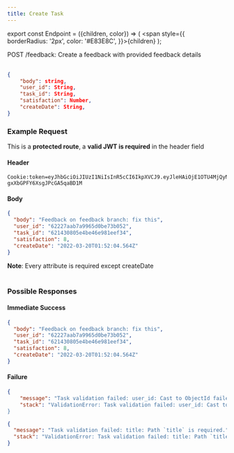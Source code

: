 ```yaml
---
title: Create Task
---
```


export const Endpoint = ({children, color}) => ( <span style={{
borderRadius: '2px',
color: '#E83E8C',
}}>{children}</span> );

<Endpoint>POST /feedback</Endpoint>: Create a feedback with provided feedback details <br></br>

```json
{
    "body": string,
    "user_id": String,
    "task_id": String,
    "satisfaction": Number,
    "createDate": String,
}
```

### Example Request

This is a **protected route**, a **valid JWT is required** in the header field

#### Header

```
Cookie:token=eyJhbGciOiJIUzI1NiIsInR5cCI6IkpXVCJ9.eyJleHAiOjE1OTU4MjQyNzUsImlhdCI6IjIwMjAtMDctMjdUMDA6MjY6MTUuNzg5NTg0Mi0wNDowMCIsInN1YiI6ImNocmlzIn0.5US2_ITKcfgkpEbfsR-gxXbGPFY6XsgJPcGA5qaBD1M
```

#### Body

```json
{
  "body": "Feedback on feedback branch: fix this",
  "user_id": "62227aab7a9965d0be73b052",
  "task_id": "621430805e4be46e981eef34",
  "satisfaction": 8,
  "createDate": "2022-03-20T01:52:04.564Z"
}
```

**Note**: Every attribute is required except createDate <br></br>

### Possible Responses

#### Immediate Success

```json
{
  "body": "Feedback on feedback branch: fix this",
  "user_id": "62227aab7a9965d0be73b052",
  "task_id": "621430805e4be46e981eef34",
  "satisfaction": 8,
  "createDate": "2022-03-20T01:52:04.564Z"
}
```

#### Failure

```json
{
    "message": "Task validation failed: user_id: Cast to ObjectId failed for value \"62227aab7a99673b052\" (type string) at path \"user_id\"",
    "stack": "ValidationError: Task validation failed: user_id: Cast to ObjectId failed for value \"62227aab7a99673b052\" (type string) at path \"user_id\"
}
```

```json
{
  "message": "Task validation failed: title: Path `title` is required.",
  "stack": "ValidationError: Task validation failed: title: Path `title` is required."
}
```

